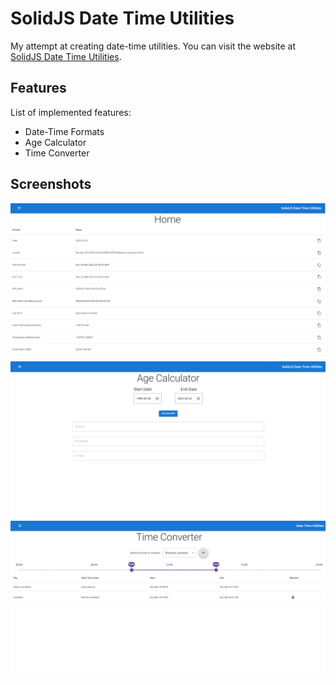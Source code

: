 # SolidJS Date Time Utilities

My attempt at creating date-time utilities. You can visit the website at [SolidJS Date Time Utilities](https://date-time.overrated.lol).

## Features

List of implemented features:
- Date-Time Formats
- Age Calculator
- Time Converter

## Screenshots

![Home](./screenshots/home.png)
![Age Calculator](./screenshots/age-calculator.png)
![Time Converter](./screenshots/time-converter.png)
